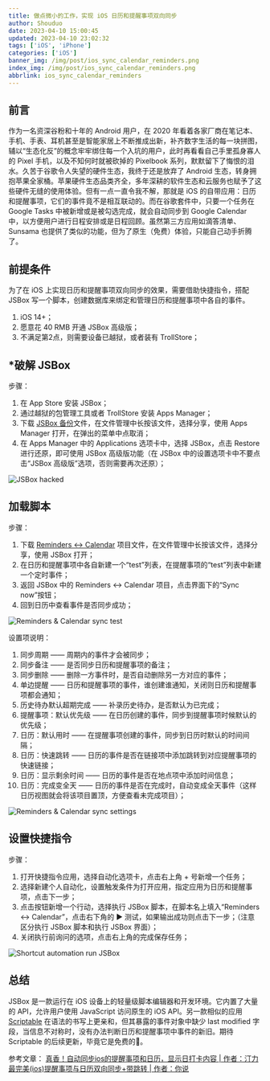 ```yaml
---
title: 做点微小的工作，实现 iOS 日历和提醒事项双向同步
author: Shouduo
date: 2023-04-10 15:00:45
updated: 2023-04-10 23:02:32
tags: ['iOS', 'iPhone']
categories: ['iOS']
banner_img: /img/post/ios_sync_calendar_reminders.png
index_img: /img/post/ios_sync_calendar_reminders.png
abbrlink: ios_sync_calendar_reminders
---
```


## 前言

作为一名资深谷粉和十年的 Android 用户，在 2020 年看着各家厂商在笔记本、手机、手表、耳机甚至是智能家居上不断推成出新，补齐数字生活的每一块拼图，辅以“生态化反”的概念牢牢绑住每一个入坑的用户，此时再看看自己手里孤身寡人的 Pixel 手机，以及不知何时就被砍掉的 Pixelbook 系列，默默留下了悔恨的泪水。久苦于谷歌令人失望的硬件生态，我终于还是放弃了 Android 生态，转身拥抱苹果全家桶。苹果硬件生态品类齐全，多年深耕的软件生态和云服务也赋予了这些硬件无缝的使用体验。但有一点一直令我不解，那就是 iOS 的自带应用：日历和提醒事项，它们的事件竟不是相互联动的。而在谷歌套件中，只要一个任务在 Google Tasks 中被新增或是被勾选完成，就会自动同步到 Google Calendar 中，以方便用户进行日程安排或是日程回顾。虽然第三方应用如滴答清单、Sunsama 也提供了类似的功能，但为了原生（免费）体验，只能自己动手折腾了。

## 前提条件

为了在 iOS 上实现日历和提醒事项双向同步的效果，需要借助快捷指令，搭配 JSBox 写一个脚本，创建数据库来绑定和管理日历和提醒事项中各自的事件。

1. iOS 14+；
2. 愿意花 40 RMB 开通 JSBox 高级版；
3. 不满足第2点，则需要设备已越狱，或者装有 TrollStore；

## *破解 JSBox

步骤：

1. 在 App Store 安装 JSBox；
2. 通过越狱的包管理工具或者 TrollStore 安装 Apps Manager；
3. 下载 [JSBox 备份](/attachment/JSBox_bak.adbk)文件，在文件管理中长按该文件，选择分享，使用 Apps Manager 打开，在弹出的菜单中点取消；
4. 在 Apps Manager 中的 Applications 选项卡中，选择 JSBox，点击 Restore 进行还原，即可使用 JSBox 高级版功能（在 JSBox 中的设置选项卡中不要点击“JSBox 高级版”选项，否则需要再次还原）；

![JSBox hacked](/img/post/jsbox_hacked.png)

## 加载脚本

步骤：

1. 下载 [Reminders ↔️ Calendar](/attachment/Reminders_sync_Calendar.box) 项目文件，在文件管理中长按该文件，选择分享，使用 JSBox 打开；
2. 在日历和提醒事项中各自新建一个“test”列表，在提醒事项的“test”列表中新建一个定时事件；
3. 返回 JSBox 中的 Reminders ↔️ Calendar 项目，点击界面下的“Sync now”按钮；
4. 回到日历中查看事件是否同步成功；

![Reminders & Calendar sync test](/img/post/reminders_calendar_sync_test.png)

设置项说明：

1. 同步周期 —— 周期内的事件才会被同步；
2. 同步备注 —— 是否同步日历和提醒事项的备注；
3. 同步删除 —— 删除一方事件时，是否自动删除另一方对应的事件；
4. 单边提醒 —— 日历和提醒事项的事件，谁创建谁通知，关闭则日历和提醒事项都会通知；
5. 历史待办默认超期完成 —— 补录历史待办，是否默认为已完成；
6. 提醒事项：默认优先级 —— 在日历创建的事件，同步到提醒事项时候默认的优先级；
7. 日历：默认用时 —— 在提醒事项创建的事件，同步到日历时默认的时间间隔；
8. 日历：快速跳转 —— 日历的事件是否在链接项中添加跳转到对应提醒事项的快速链接；
9. 日历：显示剩余时间 —— 日历的事件是否在地点项中添加时间信息；
10. 日历：完成变全天 —— 日历的事件是否在完成时，自动变成全天事件（这样日历视图就会将该项目置顶，方便查看未完成项目）；

![Reminders & Calendar sync settings](/img/post/reminders_calendar_sync_settings.png)

## 设置快捷指令

步骤：

1. 打开快捷指令应用，选择自动化选项卡，点击右上角 + 号新增一个任务；
2. 选择新建个人自动化，设置触发条件为打开应用，指定应用为日历和提醒事项，点击下一步；
3. 点击按钮新增一个行动，选择执行 JSBox 脚本，在脚本名上填入“Reminders ↔️ Calendar”，点击右下角的 ▶️ 测试，如果输出成功则点击下一步；（注意区分执行 JSBox 脚本和执行 JSBox 界面）；
4. 关闭执行前询问的选项，点击右上角的完成保存任务；

![Shortcut automation run JSBox](/img/post/shortcut_automation_jsbox.png)

## 总结

JSBox 是一款运行在 iOS 设备上的轻量级脚本编辑器和开发环境。它内置了大量的 API，允许用户使用 JavaScript 访问原生的 iOS API。另一款相似的应用 [Scriptable](https://apps.apple.com/us/app/scriptable/id1405459188) 在语法的书写上更亲和，但其暴露的事件对象中缺少 last modified 字段，当信息不对称时，没有办法判断日历和提醒事项中事件的新旧。期待 Scriptable 的后续更新，毕竟它是免费的🤡。

参考文章：
[真香！自动同步ios的提醒事项和日历，显示日打卡内容 | 作者：汀力](https://zhuanlan.zhihu.com/p/169566930)
[最完美(ios)提醒事项与日历双向同步+带跳转 | 作者：你说](https://zhuanlan.zhihu.com/p/512921323)
